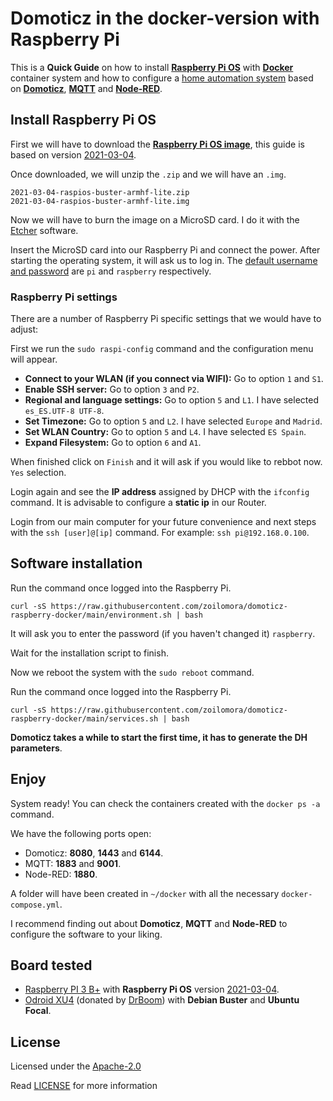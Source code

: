# Domoticz in the docker-version with Raspberry Pi
This is a **Quick Guide** on how to install **[Raspberry Pi OS]** with **[Docker]** container system and how to
configure a [home automation system] based on **[Domoticz]**, **[MQTT]** and **[Node-RED]**.

## Install Raspberry Pi OS
First we will have to download the **[Raspberry Pi OS image]**, this guide is based on version [2021-03-04].

Once downloaded, we will unzip the `.zip` and we will have an `.img`.

    2021-03-04-raspios-buster-armhf-lite.zip
    2021-03-04-raspios-buster-armhf-lite.img

Now we will have to burn the image on a MicroSD card. I do it with the [Etcher] software.

Insert the MicroSD card into our Raspberry Pi and connect the power. After starting the operating system, it will ask
us to log in. The [default username and password] are `pi` and `raspberry` respectively.

### Raspberry Pi settings
There are a number of Raspberry Pi specific settings that we would have to adjust:

First we run the `sudo raspi-config` command and the configuration menu will appear.
- **Connect to your WLAN (if you connect via WIFI):** Go to option `1` and `S1`.
- **Enable SSH server:** Go to option `3` and `P2`.
- **Regional and language settings:** Go to option `5` and `L1`. I have selected `es_ES.UTF-8 UTF-8`.
- **Set Timezone:** Go to option `5` and `L2`. I have selected `Europe` and `Madrid`.
- **Set WLAN Country:** Go to option `5` and `L4`. I have selected `ES Spain`.
- **Expand Filesystem:** Go to option `6` and `A1`.

When finished click on `Finish` and it will ask if you would like to rebbot now. `Yes` selection.

Login again and see the **IP address** assigned by DHCP with the `ifconfig` command.
It is advisable to configure a **static ip** in our Router.

Login from our main computer for your future convenience and next steps with the `ssh [user]@[ip]` command.
For example: `ssh pi@192.168.0.100`.

## Software installation
Run the command once logged into the Raspberry Pi.
```
curl -sS https://raw.githubusercontent.com/zoilomora/domoticz-raspberry-docker/main/environment.sh | bash
```

It will ask you to enter the password (if you haven't changed it) `raspberry`.

Wait for the installation script to finish.

Now we reboot the system with the `sudo reboot` command.

Run the command once logged into the Raspberry Pi.
```
curl -sS https://raw.githubusercontent.com/zoilomora/domoticz-raspberry-docker/main/services.sh | bash
```

**Domoticz takes a while to start the first time, it has to generate the DH parameters**.

## Enjoy
System ready!
You can check the containers created with the `docker ps -a` command.

We have the following ports open:
- Domoticz: **8080**, **1443** and **6144**.
- MQTT: **1883** and **9001**.
- Node-RED: **1880**.

A folder will have been created in `~/docker` with all the necessary `docker-compose.yml`.

I recommend finding out about **Domoticz**, **MQTT** and **Node-RED** to configure the software to your liking.

## Board tested
- [Raspberry PI 3 B+] with **Raspberry Pi OS** version [2021-03-04].
- [Odroid XU4] (donated by [DrBoom]) with **Debian Buster** and **Ubuntu Focal**.

## License
Licensed under the [Apache-2.0]

Read [LICENSE] for more information

[Raspberry Pi OS]: https://www.raspberrypi.org/software/operating-systems/
[Docker]: https://www.docker.com/
[home automation system]: https://en.wikipedia.org/wiki/Home_automation
[Domoticz]: https://www.domoticz.com/
[MQTT]: https://mqtt.org/
[Node-RED]: https://nodered.org/
[Raspberry Pi OS image]: https://www.raspberrypi.org/software/operating-systems/
[2021-03-04]: https://downloads.raspberrypi.org/raspios_lite_armhf/images/raspios_lite_armhf-2021-03-25/2021-03-04-raspios-buster-armhf-lite.zip
[Etcher]: https://www.balena.io/etcher/
[default username and password]: https://www.raspberrypi.org/documentation/linux/usage/users.md

[Raspberry PI 3 B+]: https://www.raspberrypi.org/products/raspberry-pi-3-model-b-plus/
[Odroid XU4]: https://wiki.odroid.com/odroid-xu4/odroid-xu4

[DrBoom]: https://t.me/DrBoom80

[Apache-2.0]: https://opensource.org/licenses/Apache-2.0
[LICENSE]: LICENSE
